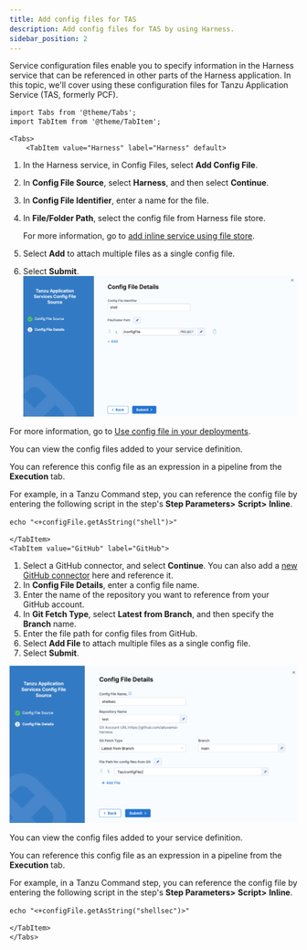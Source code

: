 ```yaml
---
title: Add config files for TAS
description: Add config files for TAS by using Harness.
sidebar_position: 2
---
```


Service configuration files enable you to specify information in the Harness service that can be referenced in other parts of the Harness application. In this topic, we'll cover using these configuration files for Tanzu Application Service (TAS, formerly PCF).

```mdx-code-block
import Tabs from '@theme/Tabs';   
import TabItem from '@theme/TabItem';
```
```mdx-code-block
<Tabs>
    <TabItem value="Harness" label="Harness" default>
```
1. In the Harness service, in Config Files, select **Add Config File**.
2. In **Config File Source**, select **Harness**, and then select **Continue**.
3. In **Config File Identifier**, enter a name for the file.
4. In **File/Folder Path**, select the config file from Harness file store. 
   
   For more information, go to [add inline service using file store](/docs/continuous-delivery/x-platform-cd-features/services/add-inline-manifests-using-file-store).
5. Select **Add** to attach multiple files as a single config file.
6. Select **Submit**.
   ![](./static/config-file-harness.png)

For more information, go to [Use config file in your deployments](/docs/continuous-delivery/x-platform-cd-features/services/cd-services-config-files).

You can view the config files added to your service definition.

You can reference this config file as an expression in a pipeline from the **Execution** tab. 

For example, in a Tanzu Command step, you can reference the config file by entering the following script in the step's **Step Parameters>** **Script>** **Inline**. 

`echo "<+configFile.getAsString("shell")>"` 

```mdx-code-block
</TabItem>
<TabItem value="GitHub" label="GitHub">
```


1. Select a GitHub connector, and select **Continue**. You can also add a [new GitHub connector](/docs/platform/connectors/code-repositories/ref-source-repo-provider/git-hub-connector-settings-reference) here and reference it.
2. In **Config File Details**, enter a config file name.
3. Enter the name of the repository you want to reference from your GitHub account.
4. In **Git Fetch Type**, select **Latest from Branch**, and then specify the **Branch** name. 
5. Enter the file path for config files from GitHub. 
6. Select **Add File** to attach multiple files as a single config file.
7. Select **Submit**.
  
  ![](./static/config-file-git.png)

You can view the config files added to your service definition.

You can reference this config file as an expression in a pipeline from the **Execution** tab. 

For example, in a Tanzu Command step, you can reference the config file by entering the following script in the step's **Step Parameters>** **Script>** **Inline**. 

`echo "<+configFile.getAsString("shellsec")>"` 

```mdx-code-block
</TabItem>  
</Tabs>
```









